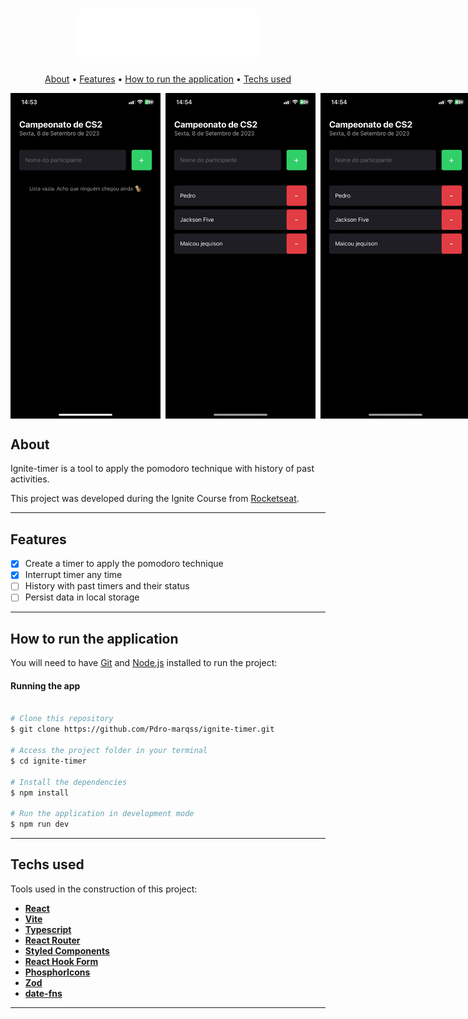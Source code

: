 <h1 align="center">
    <img title="#imhere" src="./.github/logo.svg" alt=""/>
</h1>

<p align="center">
  <a href="#about">About</a> •
  <a href="#features">Features</a> •
  <a href="#how-it-works">How to run the application</a> • 
  <a href="#tech-stack">Techs used</a>
</p>

<div align="center" style="display: flex; gap: 8px;">
   <img style="width: 240px;" title="#imhere" src="./.github/empty-list.jpg" alt="" />
   <img style="width: 240px;" title="#imhere" src="./.github/itens-in-list.jpg" alt="" />
   <img style="width: 240px;" title="#imhere" src="./.github/itens-in-list.jpg" alt="" />
</div>

<!-- <div align="center"> 

	<img title="#imhere" src="./.github/empty-list.jpg" alt="" />
</div>

<div align="center"> 
	<img title="#imhere" src="./.github/itens-in-list.jpg" alt="" />
</div>

<br>

<div align="center"> 
	<img title="#imhere" src="./.github/itens-in-list.jpg" alt="" />
</div> -->

## About

Ignite-timer is a tool to apply the pomodoro technique with history of past activities.

This project was developed during the Ignite Course from [Rocketseat](https://www.rocketseat.com.br/ignite).

---

## Features

- [x] Create a timer to apply the pomodoro technique
- [x] Interrupt timer any time
- [ ] History with past timers and their status
- [ ] Persist data in local storage

---

## How to run the application

You will need to have [Git](https://git-scm.com) and [Node.js](https://nodejs.org/en/) installed to run the project:

#### Running the app

```bash

# Clone this repository
$ git clone https://github.com/Pdro-marqss/ignite-timer.git

# Access the project folder in your terminal
$ cd ignite-timer

# Install the dependencies
$ npm install

# Run the application in development mode
$ npm run dev

```

---

## Techs used

Tools used in the construction of this project:

- **[React](https://reactjs.org/)**
- **[Vite](https://vitejs.dev/)**
- **[Typescript](https://www.typescriptlang.org/)**
- **[React Router](https://v5.reactrouter.com/web/guides/quick-start)**
- **[Styled Components](https://styled-components.com/)**
- **[React Hook Form](https://react-hook-form.com/)**
- **[PhosphorIcons](https://phosphoricons.com/)**
- **[Zod](https://zod.dev/)**
- **[date-fns](https://date-fns.org/)**
<!-- - **[Immer](https://immerjs.github.io/immer/)** -->

---
